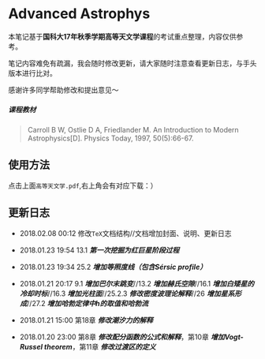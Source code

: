 # Advanced Astrophys

本笔记基于**国科大17年秋季学期高等天文学课程**的考试重点整理，内容仅供参考。

笔记内容难免有疏漏，我会随时修改更新，请大家随时注意查看更新日志，与手头版本进行比对。

感谢许多同学帮助修改和提出意见～

##### 课程教材
> Carroll B W, Ostlie D A, Friedlander M. An Introduction to Modern Astrophysics[D]. Physics Today, 1997, 50(5):66-67.

## 使用方法
点击上面`高等天文学.pdf`,右上角会有对应下载：）

## 更新日志
- 2018.02.08 00:12 修改`TeX`文档结构//文档增加封面、说明、更新日志

- 2018.01.23 19:54 13.1 _**第一次挖掘为红巨星阶段过程**_

- 2018.01.23 19:34 25.2 _**增加等照度线（包含Sérsic profile）**_

- 2018.01.21 20:17 9.1 _**增加巴尔末跳变**_//13.2 _**增加赫氏空隙**_//16.1 _**增加白矮星的冷却时标**_//16.3 _**增加光柱面**_//25.2.3 _**修改密度波理论解释**_//26 _**增加星系形成**_//27.2 _**增加哈勃定律中h的取值和哈勃流**_

- 2018.01.21 15:00 第18章 _**修改潮汐力的解释**_

- 2018.01.20 23:00 第8章 _**修改配分函数的公式和解释**_，第10章 _**增加Vogt-Russel theorem**_，第11章 _**修改过渡区的定义**_


